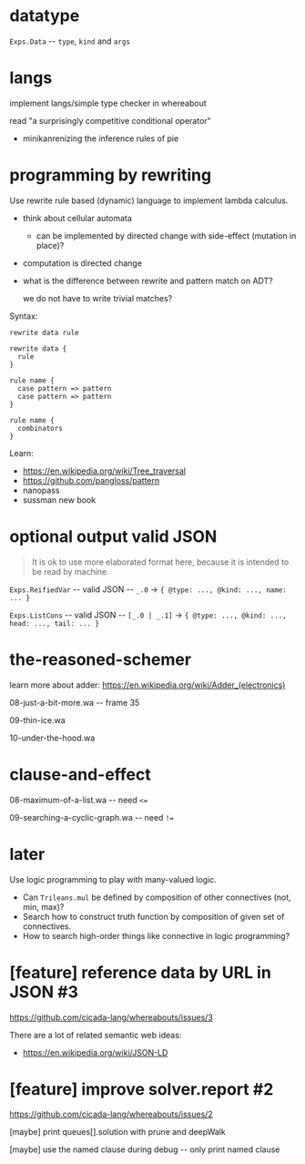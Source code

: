 # datatype

`Exps.Data` -- `type`, `kind` and `args`

# langs

implement langs/simple type checker in whereabout

read "a surprisingly competitive conditional operator"

- minikanrenizing the inference rules of pie

# programming by rewriting

Use rewrite rule based (dynamic) language
to implement lambda calculus.

- think about cellular automata

  - can be implemented by directed change with side-effect (mutation in place)?

- computation is directed change

- what is the difference between rewrite and pattern match on ADT?

  we do not have to write trivial matches?

Syntax:

```
rewrite data rule

rewrite data {
  rule
}

rule name {
  case pattern => pattern
  case pattern => pattern
}

rule name {
  combinators
}
```

Learn:

- https://en.wikipedia.org/wiki/Tree_traversal
- https://github.com/pangloss/pattern
- nanopass
- sussman new book

# optional output valid JSON

> It is ok to use more elaborated format here,
> because it is intended to be read by machine.

`Exps.ReifiedVar` -- valid JSON -- `_.0` -> `{ @type: ..., @kind: ..., name: ... }`

`Exps.ListCons` -- valid JSON -- `[_.0 | _.1]` -> `{ @type: ..., @kind: ..., head: ..., tail: ... }`

# the-reasoned-schemer

learn more about adder: https://en.wikipedia.org/wiki/Adder_(electronics)

08-just-a-bit-more.wa -- frame 35

09-thin-ice.wa

10-under-the-hood.wa

# clause-and-effect

08-maximum-of-a-list.wa -- need `<=`

09-searching-a-cyclic-graph.wa -- need `!=`

# later

Use logic programming to play with many-valued logic.

- Can `Trileans.mul` be defined by composition of other connectives (not, min, max)?
- Search how to construct truth function by composition of given set of connectives.
- How to search high-order things like connective in logic programming?

# [feature] reference data by URL in JSON #3

https://github.com/cicada-lang/whereabouts/issues/3

There are a lot of related semantic web ideas:

- https://en.wikipedia.org/wiki/JSON-LD

# [feature] improve solver.report #2

https://github.com/cicada-lang/whereabouts/issues/2

[maybe] print queues[].solution with prune and deepWalk

[maybe] use the named clause during debug -- only print named clause
